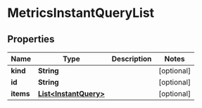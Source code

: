 

# MetricsInstantQueryList


## Properties

Name | Type | Description | Notes
------------ | ------------- | ------------- | -------------
**kind** | **String** |  |  [optional]
**id** | **String** |  |  [optional]
**items** | [**List&lt;InstantQuery&gt;**](InstantQuery.md) |  |  [optional]



